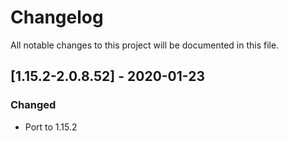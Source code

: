 # Changelog
All notable changes to this project will be documented in this file.

## [1.15.2-2.0.8.52] - 2020-01-23
### Changed
 - Port to 1.15.2